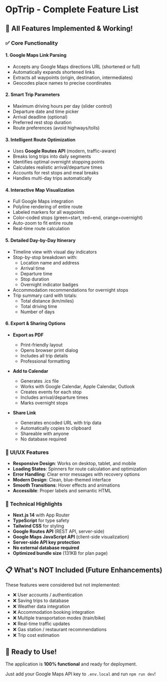 # OpTrip - Complete Feature List

## 🎉 All Features Implemented & Working!

### ✅ Core Functionality

#### 1. **Google Maps Link Parsing**
- Accepts any Google Maps directions URL (shortened or full)
- Automatically expands shortened links
- Extracts all waypoints (origin, destination, intermediates)
- Geocodes place names to precise coordinates

#### 2. **Smart Trip Parameters**
- Maximum driving hours per day (slider control)
- Departure date and time picker
- Arrival deadline (optional)
- Preferred rest stop duration
- Route preferences (avoid highways/tolls)

#### 3. **Intelligent Route Optimization**
- Uses **Google Routes API** (modern, traffic-aware)
- Breaks long trips into daily segments
- Identifies optimal overnight stopping points
- Calculates realistic arrival/departure times
- Accounts for rest stops and meal breaks
- Handles multi-day trips automatically

#### 4. **Interactive Map Visualization**
- Full Google Maps integration
- Polyline rendering of entire route
- Labeled markers for all waypoints
- Color-coded stops (green=start, red=end, orange=overnight)
- Auto-zoom to fit entire route
- Real-time route calculation

#### 5. **Detailed Day-by-Day Itinerary**
- Timeline view with visual day indicators
- Stop-by-stop breakdown with:
  - Location name and address
  - Arrival time
  - Departure time
  - Stop duration
  - Overnight indicator badges
- Accommodation recommendations for overnight stops
- Trip summary card with totals:
  - Total distance (km/miles)
  - Total driving time
  - Number of days

#### 6. **Export & Sharing Options**
- **Export as PDF**
  - Print-friendly layout
  - Opens browser print dialog
  - Includes all trip details
  - Professional formatting

- **Add to Calendar**
  - Generates .ics file
  - Works with Google Calendar, Apple Calendar, Outlook
  - Creates events for each stop
  - Includes arrival/departure times
  - Marks overnight stops

- **Share Link**
  - Generates encoded URL with trip data
  - Automatically copies to clipboard
  - Shareable with anyone
  - No database required

### 🎨 UI/UX Features

- **Responsive Design**: Works on desktop, tablet, and mobile
- **Loading States**: Spinners for route calculation and optimization
- **Error Handling**: Clear error messages with recovery options
- **Modern Design**: Clean, blue-themed interface
- **Smooth Transitions**: Hover effects and animations
- **Accessible**: Proper labels and semantic HTML

### 🔧 Technical Highlights

- **Next.js 14** with App Router
- **TypeScript** for type safety
- **Tailwind CSS** for styling
- **Google Routes API** (REST API, server-side)
- **Google Maps JavaScript API** (client-side visualization)
- **Server-side API key protection**
- **No external database required**
- **Optimized bundle size** (131KB for plan page)

## 📋 What's NOT Included (Future Enhancements)

These features were considered but not implemented:

- ❌ User accounts / authentication
- ❌ Saving trips to database
- ❌ Weather data integration
- ❌ Accommodation booking integration
- ❌ Multiple transportation modes (train/bike)
- ❌ Real-time traffic updates
- ❌ Gas station / restaurant recommendations
- ❌ Trip cost estimation

## 🚀 Ready to Use!

The application is **100% functional** and ready for deployment.

Just add your Google Maps API key to `.env.local` and run `npm run dev`!
